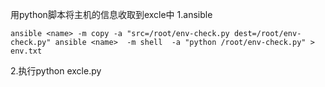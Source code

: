 用python脚本将主机的信息收取到excle中
1.ansible

`ansible <name> -m copy -a "src=/root/env-check.py dest=/root/env-check.py"
  ansible <name>  -m shell  -a "python /root/env-check.py" > env.txt`

2.执行python excle.py


